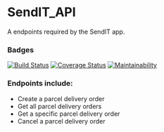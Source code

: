 # SendIT_API

A endpoints required by the SendIT app.

### Badges
 [![Build Status](https://travis-ci.org/ezrogha/SendIT_API.svg?branch=feature)](https://travis-ci.org/ezrogha/SendIT_API)
 [![Coverage Status](https://coveralls.io/repos/github/ezrogha/SendIT_API/badge.svg?branch=feature)](https://coveralls.io/github/ezrogha/SendIT_API?branch=feature)
 [![Maintainability](https://api.codeclimate.com/v1/badges/39caaa1fe94e4554a26c/maintainability)](https://codeclimate.com/github/ezrogha/SendIT_API/maintainability)

### Endpoints include:
- Create a parcel delivery order
- Get all parcel delivery orders
- Get a specific parcel delivery order
- Cancel a parcel delivery order
